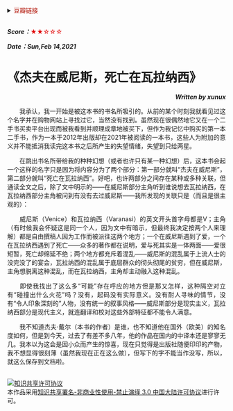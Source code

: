 <details>
    <summary><font color=blue**>豆瓣链接</font> </summary>

##
[<p align=right>豆瓣读书</p>](https://book.douban.com/subject/10578490/) 
<img src='png/018.png' width=900> 
---
</details>

##

***Score：***<font color=yellow**>★★☆☆☆</font>

***Date：Sun,Feb 14,2021***

# 《杰夫在威尼斯，死亡在瓦拉纳西》
***<p align=right>Written by xunux</p>***

<p align=justify>
&emsp;&emsp;我承认，我一开始是被这本书的书名所吸引的。从前的某个时刻我就看见过这个名字并在购物网站上寻找过它，当然没有找到。虽然现在很偶然地它又在一个二手书买卖平台出现而被我看到并顺理成章地被买下，但作为我记忆中购买的第一本二手书，作为一本于2012年出版却在2021年被阅读的一本书，这些人为附加的意义并不能抵消我读完这本书之后所产生的失望情绪，失望到只给两星。

<p align=justify>
&emsp;&emsp;在跳出书名所带给我的种种幻想（或者也许只有某一种幻想）后，这本书会起一个这样的名字只是因为将内容分为了两个部分：第一部分就叫“杰夫在威尼斯”，第二部分就叫“死亡在瓦拉纳西”。好吧，也许两部分之间存在某种或多种关联，但通读全文之后，除了文中明示的——在威尼斯部分主角听到谁说想去瓦拉纳西，在瓦拉纳西部分主角被问到有没有去过威尼斯——我所发现的关联只是（而且是很主观的）：

<p align=justify>
&emsp;&emsp;威尼斯（Venice）和瓦拉纳西（Varanasi）的英文开头首字母都是V；主角（有时候我会怀疑这是同一个人，因为文中有暗示，但最终我决定按两个人来理解）都是自由撰稿人因为工作而被派往这两个地方；一个在威尼斯遇到了爱，一个在瓦拉纳西遇到了死亡——众多的著作都在说明，爱与死其实是一体两面——爱很短暂，死亡却绵延不绝；两个地方都充斥着混乱——威尼斯的混乱属于上流人士的没完没了的宴会，瓦拉纳西的混乱属于底层群众的彻头彻尾的贫穷，但在威尼斯，主角想脱离这种混乱，而在瓦拉纳西，主角却主动融入这种混乱。

<p align=justify>
&emsp;&emsp;即使我找出了这么多“可能”存在呼应的地方但是那又怎样，这种隔空对立有“碰撞出什么火花”吗？没有，起码没有实际意义。没有耐人寻味的情节，没有“令人印象深刻的”人物，没有统一的叙事风格——威尼斯部分是现实主义，瓦拉纳西部分是现代主义，就连翻译和校对这些外部特征都不能令人满意。

<p align=justify>
&emsp;&emsp;我不知道杰夫·戴尔（本书的作者）是谁，也不知道他在国外（欧美）的知名度如何，但是到今天，过去了有差不多八年，他的作品在国内的中译本还是寥寥无几。我本以为这会是因小众而产生的惊喜，现在只觉得是出版社随便印印的产物，我不想显得很刻薄（虽然我现在正在这么做），但写下的字不能当作没写，所以，就这么保存到文档啦。

##
<a rel="license" href="http://creativecommons.org/licenses/by-nc-nd/3.0/cn/"><img alt="知识共享许可协议" style="border-width:0" src="https://i.creativecommons.org/l/by-nc-nd/3.0/cn/88x31.png" /></a><br />本作品采用<a rel="license" href="http://creativecommons.org/licenses/by-nc-nd/3.0/cn/">知识共享署名-非商业性使用-禁止演绎 3.0 中国大陆许可协议</a>进行许可。

